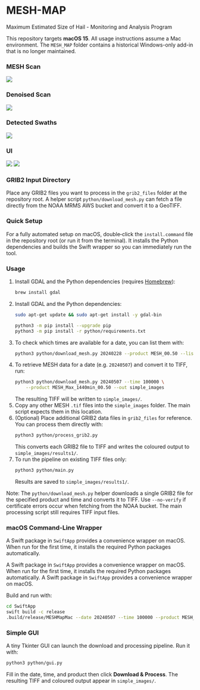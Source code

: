 # MESH-MAP
Maximum Estimated Size of Hail - Monitoring and Analysis Program

This repository targets **macOS 15**. All usage instructions assume a Mac
environment. The `MESH_MAP` folder contains a historical Windows-only add-in
that is no longer maintained.

### MESH Scan
![](https://github.com/Northern-Tornadoes-Project/MESH-MAP/blob/main/images/mesh.png)

### Denoised Scan
![](https://github.com/Northern-Tornadoes-Project/MESH-MAP/blob/main/images/mesh_denoised.png)

### Detected Swaths
![](https://github.com/Northern-Tornadoes-Project/MESH-MAP/blob/main/images/swaths.png)

### UI
![](https://github.com/Northern-Tornadoes-Project/MESH-MAP/blob/main/images/ui1.png)
![](https://github.com/Northern-Tornadoes-Project/MESH-MAP/blob/main/images/ui2.png)

### GRIB2 Input Directory
Place any GRIB2 files you want to process in the `grib2_files` folder at the repository root.  A helper script `python/download_mesh.py` can fetch a file directly from the NOAA MRMS AWS bucket and convert it to a GeoTIFF.

### Quick Setup
For a fully automated setup on macOS, double‑click the `install.command` file in
the repository root (or run it from the terminal). It installs the Python
dependencies and builds the Swift wrapper so you can immediately run the tool.

### Usage
1. Install GDAL and the Python dependencies (requires [Homebrew](https://brew.sh)):
   ```bash
   brew install gdal

   
1. Install GDAL and the Python dependencies:
   ```bash
   sudo apt-get update && sudo apt-get install -y gdal-bin

   python3 -m pip install --upgrade pip
   python3 -m pip install -r python/requirements.txt
   ```
2. To check which times are available for a date, you can list them with:
   ```bash
   python3 python/download_mesh.py 20240228 --product MESH_00.50 --list-times
   ```
3. To retrieve MESH data for a date (e.g. `20240507`) and convert it to TIFF, run:
   ```bash
   python3 python/download_mesh.py 20240507 --time 100000 \
       --product MESH_Max_1440min_00.50 --out simple_images
   ```
   The resulting TIFF will be written to `simple_images/`.
4. Copy any other MESH `.tif` files into the `simple_images` folder. The main script expects them in this location.
5. (Optional) Place additional GRIB2 data files in `grib2_files` for reference. You can process them directly with:
   ```bash
   python3 python/process_grib2.py
   ```
   This converts each GRIB2 file to TIFF and writes the coloured output to `simple_images/results1/`.
6. To run the pipeline on existing TIFF files only:
   ```bash
   python3 python/main.py
   ```
   Results are saved to `simple_images/results1/`.

Note: The `python/download_mesh.py` helper downloads a single GRIB2 file for the specified product and time and converts it to TIFF. Use `--no-verify` if certificate errors occur when fetching from the NOAA bucket. The main processing script still requires TIFF input files.

### macOS Command-Line Wrapper
A Swift package in `SwiftApp` provides a convenience wrapper on macOS. When run
for the first time, it installs the required Python packages automatically.


A Swift package in `SwiftApp` provides a convenience wrapper on macOS. When run
for the first time, it installs the required Python packages automatically.
A Swift package in `SwiftApp` provides a convenience wrapper on macOS.


Build and run with:
```bash
cd SwiftApp
swift build -c release
.build/release/MESHMapMac --date 20240507 --time 100000 --product MESH_Max_1440min_00.50
```


### Simple GUI
A tiny Tkinter GUI can launch the download and processing pipeline.
Run it with:
```bash
python3 python/gui.py
```
Fill in the date, time, and product then click **Download & Process**.
The resulting TIFF and coloured output appear in `simple_images/`.